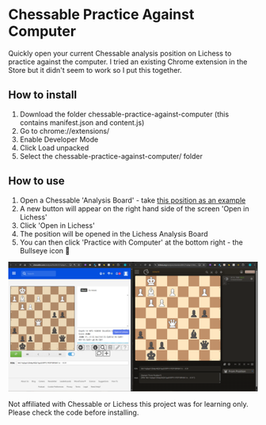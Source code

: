 # Chessable Practice Against Computer

Quickly open your current Chessable analysis position on Lichess to practice against the computer. I tried an existing Chrome extension in the Store but it didn't seem to work so I put this together.

## How to install

1. Download the folder chessable-practice-against-computer (this contains manifest.json and content.js)
2. Go to chrome://extensions/
3. Enable Developer Mode
4. Click Load unpacked
5. Select the chessable-practice-against-computer/ folder

## How to use

1. Open a Chessable 'Analysis Board' - take [this position as an example](https://www.chessable.com/analysis/fen/6k1U1q3pp1U2b4pU4Q3U1pp5U5PP1U1P2P1BPU6K1%20b%20-%20-%200%2031/?o=black)
2. A new button will appear on the right hand side of the screen 'Open in Lichess'
3. Click 'Open in Lichess'
4. The position will be opened in the Lichess Analysis Board
5. You can then click 'Practice with Computer' at the bottom right - the Bullseye icon 🎯

![Opening the position in Lichess](https://github.com/LRS4/chessable-practice-against-computer/blob/main/example.PNG?raw=true)

Not affiliated with Chessable or Lichess this project was for learning only. Please check the code before installing.
